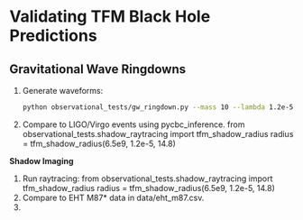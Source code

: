 # Validating TFM Black Hole Predictions

## Gravitational Wave Ringdowns
1. Generate waveforms:
   ```bash
   python observational_tests/gw_ringdown.py --mass 10 --lambda 1.2e-5 --beta 14.8
2. Compare to LIGO/Virgo events using pycbc_inference.
   from observational_tests.shadow_raytracing import tfm_shadow_radius
radius = tfm_shadow_radius(6.5e9, 1.2e-5, 14.8)

**Shadow Imaging**
1. Run raytracing:
from observational_tests.shadow_raytracing import tfm_shadow_radius
radius = tfm_shadow_radius(6.5e9, 1.2e-5, 14.8)
2. Compare to EHT M87* data in data/eht_m87.csv.
3. 
